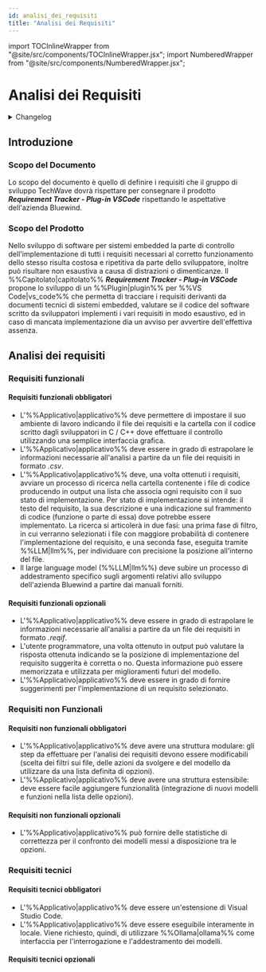 ```yaml
---
id: analisi_dei_requisiti
title: "Analisi dei Requisiti"
---
```


import TOCInlineWrapper from "@site/src/components/TOCInlineWrapper.jsx";
import NumberedWrapper from "@site/src/components/NumberedWrapper.jsx";

# Analisi dei Requisiti

<details>
  <summary>Changelog</summary>

| Data       | Versione | Descrizione                 | Autore       | Data Verifica | Verificatore |
| ---------- | -------- | --------------------------- | ------------ | ------------- | ------------ |
| 03/01/2025 | 0.1.1    | Aggiunta termini glossario  | Pistori Gaia | 04/01/2025    | Luca Monetti |
| 13/12/2024 | 0.1.0    | Prima stesura del documento | Pistori Gaia | 13/12/2024    | Luca Monetti |

</details>

<TOCInlineWrapper toc={toc} numbered={true}/>

<NumberedWrapper toc={toc}>

## Introduzione

### Scopo del Documento

Lo scopo del documento è quello di definire i requisiti che il gruppo di sviluppo TechWave dovrà rispettare per consegnare il prodotto **_Requirement Tracker - Plug-in VSCode_** rispettando le aspettative dell'azienda Bluewind.

### Scopo del Prodotto

Nello sviluppo di software per sistemi embedded la parte di controllo dell'implementazione di tutti i requisiti necessari al corretto funzionamento dello stesso risulta costosa e ripetitiva da parte dello sviluppatore, inoltre può risultare non esaustiva a causa di distrazioni o dimenticanze. Il %%Capitolato|capitolato%% **_Requirement Tracker - Plug-in VSCode_** propone lo sviluppo di un %%Plugin|plugin%% per %%VS Code|vs_code%% che permetta di tracciare i requisiti derivanti da documenti tecnici di sistemi embedded, valutare se il codice del software scritto da sviluppatori implementi i vari requisiti in modo esaustivo, ed in caso di mancata implementazione dia un avviso per avvertire dell'effettiva assenza.

## Analisi dei requisiti

### Requisiti funzionali

#### Requisiti funzionali obbligatori

- L'%%Applicativo|applicativo%% deve permettere di impostare il suo ambiente di lavoro indicando il file dei requisiti e la cartella con il codice scritto dagli sviluppatori in C / C++ dove effettuare il controllo utilizzando una semplice interfaccia grafica.
- L'%%Applicativo|applicativo%% deve essere in grado di estrapolare le informazioni necessarie all'analisi a partire da un file dei requisiti in formato _.csv_.
- L'%%Applicativo|applicativo%% deve, una volta ottenuti i requisiti, avviare un processo di ricerca nella cartella contenente i file di codice producendo in output una lista che associa ogni requisito con il suo stato di implementazione. Per stato di implementazione si intende: il testo del requisito, la sua descrizione e una indicazione sul frammento di codice (funzione o parte di essa) dove potrebbe essere implementato. La ricerca si articolerà in due fasi: una prima fase di filtro, in cui verranno selezionati i file con maggiore probabilità di contenere l'implementazione del requisito, e una seconda fase, eseguita tramite %%LLM|llm%%, per individuare con precisione la posizione all'interno del file.
- Il large language model (%%LLM|llm%%) deve subire un processo di addestramento specifico sugli argomenti relativi allo sviluppo dell'azienda Bluewind a partire dai manuali forniti.

#### Requisiti funzionali opzionali

- L'%%Applicativo|applicativo%% deve essere in grado di estrapolare le informazioni necessarie all'analisi a partire da un file dei requisiti in formato _.reqif_.
- L'utente programmatore, una volta ottenuto in output può valutare la risposta ottenuta indicando se la posizione di implementazione del requisito suggerita è corretta o no. Questa informazione può essere memorizzata e utilizzata per miglioramenti futuri del modello.
- L'%%Applicativo|applicativo%% deve essere in grado di fornire suggerimenti per l'implementazione di un requisito selezionato.

### Requisiti non Funzionali

#### Requisiti non funzionali obbligatori

- L'%%Applicativo|applicativo%% deve avere una struttura modulare: gli step da effettuare per l'analisi dei requisiti devono essere modificabili (scelta dei filtri sui file, delle azioni da svolgere e del modello da utilizzare da una lista definita di opzioni).
- L'%%Applicativo|applicativo%% deve avere una struttura estensibile: deve essere facile aggiungere funzionalità (integrazione di nuovi modelli e funzioni nella lista delle opzioni).

#### Requisiti non funzionali opzionali

- L'%%Applicativo|applicativo%% può fornire delle statistiche di correttezza per il confronto dei modelli messi a disposizione tra le opzioni.

### Requisiti tecnici

#### Requisiti tecnici obbligatori

- L'%%Applicativo|applicativo%% deve essere un'estensione di Visual Studio Code.
- L'%%Applicativo|applicativo%% deve essere eseguibile interamente in locale. Viene richiesto, quindi, di utilizzare %%Ollama|ollama%% come interfaccia per l'interrogazione e l'addestramento dei modelli.

#### Requisiti tecnici opzionali

</NumberedWrapper>
